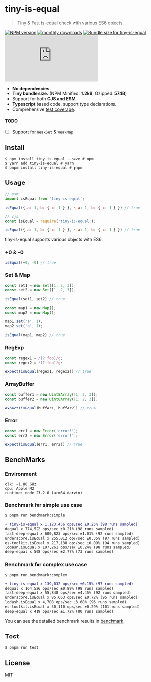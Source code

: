 # tiny-is-equal

> Tiny & Fast is-equal check with various ES6 objects.

[![NPM version](https://img.shields.io/npm/v/tiny-is-equal.svg?style=flat)](https://www.npmjs.com/package/tiny-is-equal) [![monthly downloads](https://img.shields.io/npm/dm/tiny-is-equal.svg?maxAge=3600)](https://npmjs.com/package/tiny-is-equal)
<a href="https://pkg-size.dev/tiny-is-equal"><img src="https://pkg-size.dev/badge/bundle/1208" title="Bundle size for tiny-is-equal"></a> [![bundle size](http://img.badgesize.io/https://unpkg.com/tiny-is-equal/dist/index.js?compression=gzip)](https://unpkg.com/tiny-is-equal/dist/index.js)

- **No dependencies.**
- **Tiny bundle size.** (NPM Minified: **1.2kB**, Gzipped: **574B**)
- Support for both **CJS and ESM**.
- **Typescript** based code, support type declarations.
- Comprehensive [test coverage](./tests/index.spec.ts).

#### TODO

- [ ] Support for `WeakSet` & `WeakMap`.

## Install

```shell
$ npm install tiny-is-equal --save # npm
$ yarn add tiny-is-equal # yarn
$ pnpm install tiny-is-equal # pnpm
```

## Usage

```javascript
// esm
import isEqual from 'tiny-is-equal';

isEqual({ a: 1, b: { c: 1 } }, { a: 1, b: { c: 1 } }) // true

// cjs
const isEqual = require('tiny-is-equal');

isEqual({ a: 1, b: { c: 1 } }, { a: 1, b: { c: 1 } }) // true
```

tiny-is-equal supports various objects with ES6.

### +0 & -0

```javascript
isEqual(+0, -0) // true
```

### Set & Map

```javascript
const set1 = new Set([1, 2, 3]);
const set2 = new Set([1, 2, 3]);

isEqual(set1, set2) // true

const map1 = new Map();
const map2 = new Map();

map1.set('a', 1);
map2.set('a', 1);

isEqual(map1, map2) // true
```

### RegExp

```javascript
const regex1 = /(?:foo)/g;
const regex2 = /(?:foo)/g;

expect(isEqual(regex1, regex2)) // true
```

### ArrayBuffer

```javascript
const buffer1 = new Uint8Array([1, 2, 3]);
const buffer2 = new Uint8Array([1, 2, 3]);

expect(isEqual(buffer1, buffer2)) // true
```

### Error

```javascript
const err1 = new Error('error!');
const err2 = new Error('error!');

expect(isEqual(err1, err2)) // true
```

## BenchMarks

### Environment

```shell
clk: ~1.88 GHz
cpu: Apple M2
runtime: node 23.2.0 (arm64-darwin)
```

### Benchmark for simple use case

```diff
$ pnpm run benchmark:simple

+ tiny-is-equal x 1,123,456 ops/sec ±0.25% (98 runs sampled)
dequal x 774,522 ops/sec ±0.21% (98 runs sampled)
fast-deep-equal x 600,823 ops/sec ±1.01% (92 runs sampled)
underscore.isEqual x 255,012 ops/sec ±0.35% (97 runs sampled)
es-toolkit.isEqual x 217,138 ops/sec ±0.09% (94 runs sampled)
lodash.isEqual x 107,261 ops/sec ±0.24% (98 runs sampled)
deep-equal x 508 ops/sec ±2.77% (73 runs sampled)
```

### Benchmark for complex use case

```diff
$ pnpm run benchmark:complex

+ tiny-is-equal x 139,032 ops/sec ±0.15% (97 runs sampled)
dequal x 164,526 ops/sec ±0.89% (98 runs sampled)
fast-deep-equal x 55,848 ops/sec ±4.45% (92 runs sampled)
underscore.isEqual x 85,663 ops/sec ±0.72% (95 runs sampled)
lodash.isEqual x 4,708 ops/sec ±3.68% (96 runs sampled)
es-toolkit.isEqual x 30,110 ops/sec ±0.29% (101 runs sampled)
deep-equal x 419 ops/sec ±1.72% (80 runs sampled)
```

You can see the detailed benchmark results in [benchmark](./benchmark/README.md).

## Test

```shell
$ pnpm run test
```

## License

[MIT](https://github.com/eunbae0/tiny-is-equal/blob/main/LICENSE)
